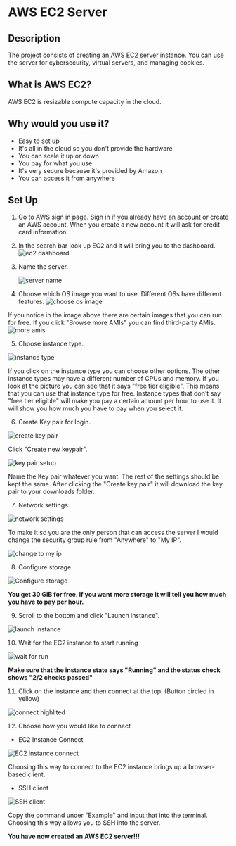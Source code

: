 <h1>AWS EC2 Server</h1>

<h2>Description</h2>
The project consists of creating an AWS EC2 server instance. You can use the server for cybersecurity, virtual servers, and managing cookies.
<br/>

<h2>What is AWS EC2?</h2>
AWS EC2 is resizable compute capacity in the cloud.
<br/>

<h2>Why would you use it?</h2>

- Easy to set up
- It's all in the cloud so you don't provide the hardware
- You can scale it up or down
- You pay for what you use
- It's very secure because it's provided by Amazon
- You can access it from anywhere

<h2>Set Up</h2>

1. Go to [AWS sign in page](https://signin.aws.amazon.com/signin?redirect_uri=https%3A%2F%2Fconsole.aws.amazon.com%2Fconsole%2Fhome%3FhashArgs%3D%2523%26isauthcode%3Dtrue%26nc2%3Dh_ct%26src%3Dheader-signin%26state%3DhashArgsFromTB_us-east-2_1e9033bf1efdf7a6&client_id=arn%3Aaws%3Asignin%3A%3A%3Aconsole%2Fcanvas&forceMobileApp=0&code_challenge=zl8TQMFJ3wIvus8czNqQLoM3FI_8pvtMJEYumj0zSQ4&code_challenge_method=SHA-256). Sign in if you already have an account or create an AWS account. When you create a new account it will ask for credit card information.

2. In the search bar look up EC2 and it will bring you to the dashboard.
![ec2 dashboard](https://github.com/ntieu4328/AWS-EC2-Server/assets/156137990/866a43dc-13d6-44bf-812e-d263ae9b0021)

3. Name the server.
   
   ![server name](https://github.com/ntieu4328/AWS-EC2-Server/assets/156137990/4d6f5e97-f810-4177-b2ba-d68b7a805b85)

4. Choose which OS image you want to use. Different OSs have different features.
![choose os image](https://github.com/ntieu4328/AWS-EC2-Server/assets/156137990/c1461e5f-b60c-4460-84c5-22f73110a011)

If you notice in the image above there are certain images that you can run for free. If you click "Browse more AMIs" you can find third-party AMIs.
![more amis](https://github.com/ntieu4328/AWS-EC2-Server/assets/156137990/d23389fa-4266-4050-a745-324f93259351)

5. Choose instance type.

![instance type](https://github.com/ntieu4328/AWS-EC2-Server/assets/156137990/e04b0924-14e2-403e-94d8-d9a6b0667ac7)

If you click on the instance type you can choose other options. The other instance types may have a different number of CPUs and memory. If you look at the picture you can see that it says "free tier eligible". This means that you can use that instance type for free. Instance types that don't say "free tier eligible" will make you pay a certain amount per hour to use it. It will show you how much you have to pay when you select it.

6. Create Key pair for login.
   
![create key pair](https://github.com/ntieu4328/AWS-EC2-Server/assets/156137990/1bdbd001-a645-44bd-949e-55a40b1db12a)

Click "Create new keypair".

![key pair setup](https://github.com/ntieu4328/AWS-EC2-Server/assets/156137990/22f336ef-15e9-4d54-80e0-525253358fea)

Name the Key pair whatever you want. The rest of the settings should be kept the same. After clicking the "Create key pair" it will download the key pair to your downloads folder.

7. Network settings.
   
![network settings](https://github.com/ntieu4328/AWS-EC2-Server/assets/156137990/082ed50f-5ff1-41f0-9f0d-f2f2ffb29cd3)

To make it so you are the only person that can access the server I would change the security group rule from "Anywhere" to "My IP".

![change to my ip](https://github.com/ntieu4328/AWS-EC2-Server/assets/156137990/c6da8895-e572-4691-aeba-5f5e0732d861)

8. Configure storage.
   
![Configure storage](https://github.com/ntieu4328/AWS-EC2-Server/assets/156137990/1c149c79-f208-48cb-9ee0-c249f0f5d406)

<b>You get 30 GiB for free. If you want more storage it will tell you how much you have to pay per hour.</b>

9. Scroll to the bottom and click "Launch instance".
    
![launch instance](https://github.com/ntieu4328/AWS-EC2-Server/assets/156137990/f07d4743-3e57-47be-a22a-3c41e4f07c4d)

10. Wait for the EC2 instance to start running
    
![wait for run](https://github.com/ntieu4328/AWS-EC2-Server/assets/156137990/b0bf1f4b-dd3a-4c77-bd08-c55ecad925b7)

<b>Make sure that the instance state says "Running" and the status check shows "2/2 checks passed"</b>

11. Click on the instance and then connect at the top. (Button circled in yellow)
    
![connect highlited](https://github.com/ntieu4328/AWS-EC2-Server/assets/156137990/1ea2d7fa-acca-4899-969b-5b8e51562eb3)

12. Choose how you would like to connect
  - EC2 Instance Connect

![EC2 instance connect](https://github.com/ntieu4328/AWS-EC2-Server/assets/156137990/d15e3a97-337c-4bb2-b62f-201432d72a9a)

Choosing this way to connect to the EC2 instance brings up a browser-based client.

  - SSH client

![SSH client](https://github.com/ntieu4328/AWS-EC2-Server/assets/156137990/ed0b2014-0601-4637-8d60-7e8cf24998c4)

Copy the command under "Example" and input that into the terminal. Choosing this way allows you to SSH into the server.

<b>You have now created an AWS EC2 server!!!</b>
